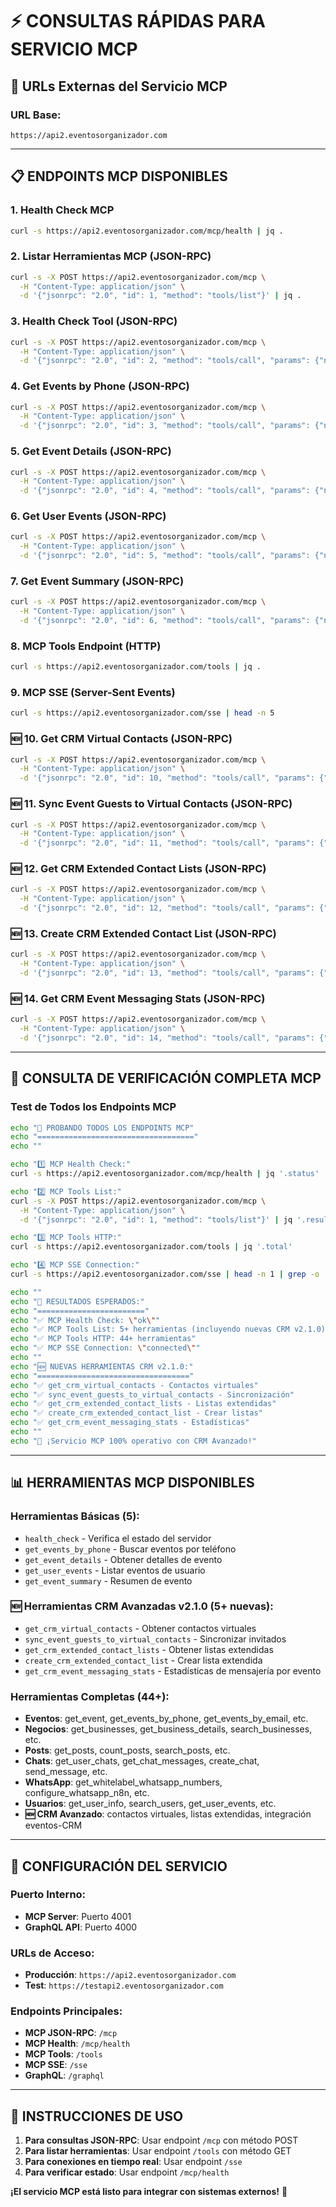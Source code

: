 # ⚡ CONSULTAS RÁPIDAS PARA SERVICIO MCP

## 🚀 URLs Externas del Servicio MCP

### URL Base:
```
https://api2.eventosorganizador.com
```

---

## 📋 ENDPOINTS MCP DISPONIBLES

### 1. Health Check MCP
```bash
curl -s https://api2.eventosorganizador.com/mcp/health | jq .
```

### 2. Listar Herramientas MCP (JSON-RPC)
```bash
curl -s -X POST https://api2.eventosorganizador.com/mcp \
  -H "Content-Type: application/json" \
  -d '{"jsonrpc": "2.0", "id": 1, "method": "tools/list"}' | jq .
```

### 3. Health Check Tool (JSON-RPC)
```bash
curl -s -X POST https://api2.eventosorganizador.com/mcp \
  -H "Content-Type: application/json" \
  -d '{"jsonrpc": "2.0", "id": 2, "method": "tools/call", "params": {"name": "health_check", "arguments": {}}}' | jq .
```

### 4. Get Events by Phone (JSON-RPC)
```bash
curl -s -X POST https://api2.eventosorganizador.com/mcp \
  -H "Content-Type: application/json" \
  -d '{"jsonrpc": "2.0", "id": 3, "method": "tools/call", "params": {"name": "get_events_by_phone", "arguments": {"phoneNumber": "+573001234567"}}}' | jq .
```

### 5. Get Event Details (JSON-RPC)
```bash
curl -s -X POST https://api2.eventosorganizador.com/mcp \
  -H "Content-Type: application/json" \
  -d '{"jsonrpc": "2.0", "id": 4, "method": "tools/call", "params": {"name": "get_event_details", "arguments": {"eventId": "EVENT_ID_AQUI"}}}' | jq .
```

### 6. Get User Events (JSON-RPC)
```bash
curl -s -X POST https://api2.eventosorganizador.com/mcp \
  -H "Content-Type: application/json" \
  -d '{"jsonrpc": "2.0", "id": 5, "method": "tools/call", "params": {"name": "get_user_events", "arguments": {"userId": "USER_ID_AQUI"}}}' | jq .
```

### 7. Get Event Summary (JSON-RPC)
```bash
curl -s -X POST https://api2.eventosorganizador.com/mcp \
  -H "Content-Type: application/json" \
  -d '{"jsonrpc": "2.0", "id": 6, "method": "tools/call", "params": {"name": "get_event_summary", "arguments": {"eventId": "EVENT_ID_AQUI"}}}' | jq .
```

### 8. MCP Tools Endpoint (HTTP)
```bash
curl -s https://api2.eventosorganizador.com/tools | jq .
```

### 9. MCP SSE (Server-Sent Events)
```bash
curl -s https://api2.eventosorganizador.com/sse | head -n 5
```

### 🆕 10. Get CRM Virtual Contacts (JSON-RPC)
```bash
curl -s -X POST https://api2.eventosorganizador.com/mcp \
  -H "Content-Type: application/json" \
  -d '{"jsonrpc": "2.0", "id": 10, "method": "tools/call", "params": {"name": "get_crm_virtual_contacts", "arguments": {"filters": {}, "pagination": {"page": 1, "limit": 10}}}}' | jq .
```

### 🆕 11. Sync Event Guests to Virtual Contacts (JSON-RPC)
```bash
curl -s -X POST https://api2.eventosorganizador.com/mcp \
  -H "Content-Type: application/json" \
  -d '{"jsonrpc": "2.0", "id": 11, "method": "tools/call", "params": {"name": "sync_event_guests_to_virtual_contacts", "arguments": {"eventId": "EVENT_ID_AQUI"}}}' | jq .
```

### 🆕 12. Get CRM Extended Contact Lists (JSON-RPC)
```bash
curl -s -X POST https://api2.eventosorganizador.com/mcp \
  -H "Content-Type: application/json" \
  -d '{"jsonrpc": "2.0", "id": 12, "method": "tools/call", "params": {"name": "get_crm_extended_contact_lists", "arguments": {"filters": {}, "pagination": {"page": 1, "limit": 10}}}}' | jq .
```

### 🆕 13. Create CRM Extended Contact List (JSON-RPC)
```bash
curl -s -X POST https://api2.eventosorganizador.com/mcp \
  -H "Content-Type: application/json" \
  -d '{"jsonrpc": "2.0", "id": 13, "method": "tools/call", "params": {"name": "create_crm_extended_contact_list", "arguments": {"input": {"name": "Lista Mixta", "description": "Lista de contactos CRM + virtuales", "virtualContactIds": ["vc1", "vc2"]}}}' | jq .
```

### 🆕 14. Get CRM Event Messaging Stats (JSON-RPC)
```bash
curl -s -X POST https://api2.eventosorganizador.com/mcp \
  -H "Content-Type: application/json" \
  -d '{"jsonrpc": "2.0", "id": 14, "method": "tools/call", "params": {"name": "get_crm_event_messaging_stats", "arguments": {"eventId": "EVENT_ID_AQUI"}}}' | jq .
```

---

## 🧪 CONSULTA DE VERIFICACIÓN COMPLETA MCP

### Test de Todos los Endpoints MCP
```bash
echo "🧪 PROBANDO TODOS LOS ENDPOINTS MCP"
echo "==================================="
echo ""

echo "1️⃣ MCP Health Check:"
curl -s https://api2.eventosorganizador.com/mcp/health | jq '.status'

echo "2️⃣ MCP Tools List:"
curl -s -X POST https://api2.eventosorganizador.com/mcp \
  -H "Content-Type: application/json" \
  -d '{"jsonrpc": "2.0", "id": 1, "method": "tools/list"}' | jq '.result.tools | length'

echo "3️⃣ MCP Tools HTTP:"
curl -s https://api2.eventosorganizador.com/tools | jq '.total'

echo "4️⃣ MCP SSE Connection:"
curl -s https://api2.eventosorganizador.com/sse | head -n 1 | grep -o '"type":"connected"'

echo ""
echo "🎯 RESULTADOS ESPERADOS:"
echo "========================"
echo "✅ MCP Health Check: \"ok\""
echo "✅ MCP Tools List: 5+ herramientas (incluyendo nuevas CRM v2.1.0)"
echo "✅ MCP Tools HTTP: 44+ herramientas"
echo "✅ MCP SSE Connection: \"connected\""
echo ""
echo "🆕 NUEVAS HERRAMIENTAS CRM v2.1.0:"
echo "=================================="
echo "✅ get_crm_virtual_contacts - Contactos virtuales"
echo "✅ sync_event_guests_to_virtual_contacts - Sincronización"
echo "✅ get_crm_extended_contact_lists - Listas extendidas"
echo "✅ create_crm_extended_contact_list - Crear listas"
echo "✅ get_crm_event_messaging_stats - Estadísticas"
echo ""
echo "🚀 ¡Servicio MCP 100% operativo con CRM Avanzado!"
```

---

## 📊 HERRAMIENTAS MCP DISPONIBLES

### Herramientas Básicas (5):
- `health_check` - Verifica el estado del servidor
- `get_events_by_phone` - Buscar eventos por teléfono
- `get_event_details` - Obtener detalles de evento
- `get_user_events` - Listar eventos de usuario
- `get_event_summary` - Resumen de evento

### 🆕 Herramientas CRM Avanzadas v2.1.0 (5+ nuevas):
- `get_crm_virtual_contacts` - Obtener contactos virtuales
- `sync_event_guests_to_virtual_contacts` - Sincronizar invitados
- `get_crm_extended_contact_lists` - Obtener listas extendidas
- `create_crm_extended_contact_list` - Crear lista extendida
- `get_crm_event_messaging_stats` - Estadísticas de mensajería por evento

### Herramientas Completas (44+):
- **Eventos**: get_event, get_events_by_phone, get_events_by_email, etc.
- **Negocios**: get_businesses, get_business_details, search_businesses, etc.
- **Posts**: get_posts, count_posts, search_posts, etc.
- **Chats**: get_user_chats, get_chat_messages, create_chat, send_message, etc.
- **WhatsApp**: get_whitelabel_whatsapp_numbers, configure_whatsapp_n8n, etc.
- **Usuarios**: get_user_info, search_users, get_user_events, etc.
- **🆕 CRM Avanzado**: contactos virtuales, listas extendidas, integración eventos-CRM

---

## 🎯 CONFIGURACIÓN DEL SERVICIO

### Puerto Interno:
- **MCP Server**: Puerto 4001
- **GraphQL API**: Puerto 4000

### URLs de Acceso:
- **Producción**: `https://api2.eventosorganizador.com`
- **Test**: `https://testapi2.eventosorganizador.com`

### Endpoints Principales:
- **MCP JSON-RPC**: `/mcp`
- **MCP Health**: `/mcp/health`
- **MCP Tools**: `/tools`
- **MCP SSE**: `/sse`
- **GraphQL**: `/graphql`

---

## 🚀 INSTRUCCIONES DE USO

1. **Para consultas JSON-RPC**: Usar endpoint `/mcp` con método POST
2. **Para listar herramientas**: Usar endpoint `/tools` con método GET
3. **Para conexiones en tiempo real**: Usar endpoint `/sse`
4. **Para verificar estado**: Usar endpoint `/mcp/health`

**¡El servicio MCP está listo para integrar con sistemas externos!** 🚀
